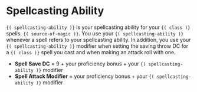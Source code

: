 # Spellcasting Ability
`{( spellcasting-ability )}` is your spellcasting ability for your `{( class )}` spells.
`{( source-of-magic )}`.
You use your `{( spellcasting-ability )}` whenever a spell refers to your spellcasting ability.
In addition, you use your `{( spellcasting-ability )}` modifier when setting the saving throw DC for a `{( class )}` spell you cast and when making an attack roll with one.
- **Spell Save DC** = 9 + your proficiency bonus + your `{( spellcasting-ability )}` modifier
- **Spell Attack Modifier** = your proficiency bonus + your `{( spellcasting-ability )}` modifier
